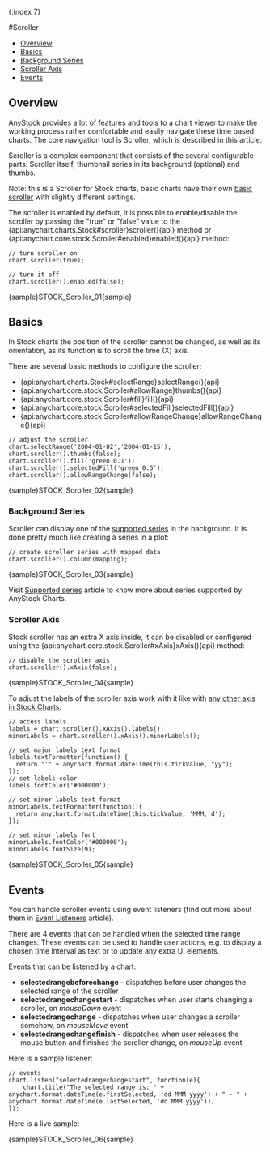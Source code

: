 {:index 7}

#Scroller

* [Overview](#overview)
* [Basics](#basics)
* [Background Series](#background_series)
* [Scroller Axis](#scroller_axis)
* [Events](#events)

## Overview

AnyStock provides a lot of features and tools to a chart viewer to make the working process rather comfortable and easily navigate these time based charts. The core navigation tool is Scroller, which is described in this article.

Scroller is a complex component that consists of the several configurable parts: Scroller itself, thumbnail series in its background (optional) and thumbs.

Note: this is a Scroller for Stock charts, basic charts have their own [basic scroller](../Common_Settings/Scroller) with slightly different settings.

 The scroller is enabled by default, it is possible to enable/disable the scroller by passing the "true" or "false" value to the {api:anychart.charts.Stock#scroller}scroller(){api} method or {api:anychart.core.stock.Scroller#enabled}enabled(){api} method:


```
// turn scroller on
chart.scroller(true);

// turn it off
chart.scroller().enabled(false);
```

{sample}STOCK\_Scroller\_01{sample}

## Basics

In Stock charts the position of the scroller cannot be changed, as well as its orientation, as its function is to scroll the time (X) axis. 

There are several basic methods to configure the scroller:
- {api:anychart.charts.Stock#selectRange}selectRange(){api}
- {api:anychart.core.stock.Scroller#allowRange}thumbs(){api}
- {api:anychart.core.stock.Scroller#fill}fill(){api}
- {api:anychart.core.stock.Scroller#selectedFill}selectedFill(){api}
- {api:anychart.core.stock.Scroller#allowRangeChange}allowRangeChange(){api}

```
// adjust the scroller
chart.selectRange('2004-01-02','2004-01-15');
chart.scroller().thumbs(false);
chart.scroller().fill('green 0.1');
chart.scroller().selectedFill('green 0.5');
chart.scroller().allowRangeChange(false);
```

{sample}STOCK\_Scroller\_02{sample}

### Background Series

Scroller can display one of the [supported series](Supported_Series) in the background. It is done pretty much like creating a series in a plot:

```
// create scroller series with mapped data
chart.scroller().column(mapping);
```

{sample}STOCK\_Scroller\_03{sample}

Visit [Supported series](Supported_Series) article to know more about series supported by AnyStock Charts.

### Scroller Axis

Stock scroller has an extra X axis inside, it can be disabled or configured using the {api:anychart.core.stock.Scroller#xAxis}xAxis(){api} method:

```
// disable the scroller axis
chart.scroller().xAxis(false);
```

{sample}STOCK\_Scroller\_04{sample}

To adjust the labels of the scroller axis work with it like with [any other axis in Stock Charts](Axes).

```
// access labels
labels = chart.scroller().xAxis().labels();
minorLabels = chart.scroller().xAxis().minorLabels();

// set major labels text format
labels.textFormatter(function() {
  return "'" + anychart.format.dateTime(this.tickValue, "yy");
});
// set labels color
labels.fontColor('#000000');

// set minor labels text format
minorLabels.textFormatter(function(){
  return anychart.format.dateTime(this.tickValue, 'MMM, d');
});

// set minor labels font 
minorLabels.fontColor('#000000');
minorLabels.fontSize(9);
```

{sample}STOCK\_Scroller\_05{sample}

## Events

You can handle scroller events using event listeners (find out more about them in [Event Listeners](../Common_Settings/Event_Listeners) article).

There are 4 events that can be handled when the selected time range changes. These events can be used to handle user actions, e.g. to display a chosen time interval as text or to update any extra UI elements. 

Events that can be listened by a chart:
- **selectedrangebeforechange** - dispatches before user changes the selected range of the scroller
- **selectedrangechangestart** - dispatches when user starts changing a scroller, on *mouseDown* event 
- **selectedrangechange** - dispatches when user changes a scroller somehow, on *mouseMove* event
- **selectedrangechangefinish** - dispatches when user releases the mouse button and finishes the scroller change, on *mouseUp* event

Here is a sample listener:

```
// events
chart.listen("selectedrangechangestart", function(e){
    chart.title("The selected range is: " + anychart.format.dateTime(e.firstSelected, 'dd MMM yyyy') + " - " + anychart.format.dateTime(e.lastSelected, 'dd MMM yyyy'));
});
```

Here is a live sample:

{sample}STOCK\_Scroller\_06{sample}